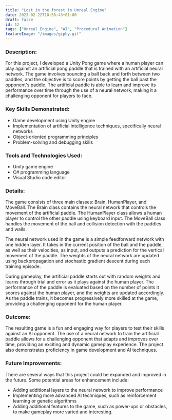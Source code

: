 ```yaml
---
title: "Lost in the forest in Unreal Engine"
date: 2023-02-22T10:58:43+01:00
draft: false
id: 12
tags: ["Unreal Engine", "AI", "Procedural Animation"]
featureImage: "/images/giphy.gif"
---
```


### **Description:** 

For this project, I developed a Unity Pong game where a human player can play against an artificial pong paddle that is trained with an artificial neural network. The game involves bouncing a ball back and forth between two paddles, and the objective is to score points by getting the ball past the opponent's paddle. The artificial paddle is able to learn and improve its performance over time through the use of a neural network, making it a challenging opponent for players to face.

### **Key Skills Demonstrated:**

-   Game development using Unity engine
-   Implementation of artificial intelligence techniques, specifically neural networks
-   Object-oriented programming principles
-   Problem-solving and debugging skills
       
### **Tools and Technologies Used:**

-   Unity game engine
-   C# programming language
-   Visual Studio code editor


### **Details:**

The game consists of three main classes: Brain, HumanPlayer, and MoveBall. The Brain class contains the neural network that controls the movement of the artificial paddle. The HumanPlayer class allows a human player to control the other paddle using keyboard input. The MoveBall class handles the movement of the ball and collision detection with the paddles and walls.

The neural network used in the game is a simple feedforward network with one hidden layer. It takes in the current position of the ball and the paddle, as well as their velocities, as input, and outputs a prediction for the vertical movement of the paddle. The weights of the neural network are updated using backpropagation and stochastic gradient descent during each training episode.

During gameplay, the artificial paddle starts out with random weights and learns through trial and error as it plays against the human player. The performance of the paddle is evaluated based on the number of points it scores against the human player, and the weights are updated accordingly. As the paddle trains, it becomes progressively more skilled at the game, providing a challenging opponent for the human player.

### **Outcome:**

The resulting game is a fun and engaging way for players to test their skills against an AI opponent. The use of a neural network to train the artificial paddle allows for a challenging opponent that adapts and improves over time, providing an exciting and dynamic gameplay experience. The project also demonstrates proficiency in game development and AI techniques.

### **Future Improvements:**

There are several ways that this project could be expanded and improved in the future. Some potential areas for enhancement include:

-   Adding additional layers to the neural network to improve performance
-   Implementing more advanced AI techniques, such as reinforcement learning or genetic algorithms
-   Adding additional features to the game, such as power-ups or obstacles, to make gameplay more varied and interesting.